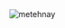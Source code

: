 <img align ="left" alt="metehnay" src="https://portfolio-site-six-liart.vercel.app/api?username=metehnay&show_icons=true&hide_border=true" />
